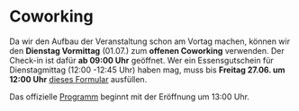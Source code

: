 # Coworking

Da wir den Aufbau der Veranstaltung schon am Vortag machen, können wir den **Dienstag Vormittag** (01.07.) zum **offenen Coworking** verwenden. Der Check-in ist dafür **ab 09:00 Uhr** geöffnet.
Wer ein Essensgutschein für Dienstagmittag (12:00 -12:45 Uhr) haben mag, muss bis **Freitag 27.06. um 12:00 Uhr** [dieses Formular](https://cloud.cogneon.de/apps/forms/s/jTLJtsWdyDCofmdKgiKZDRKT) ausfüllen.

Das offizielle [Programm](program.md) beginnt mit der Eröffnung um 13:00 Uhr.